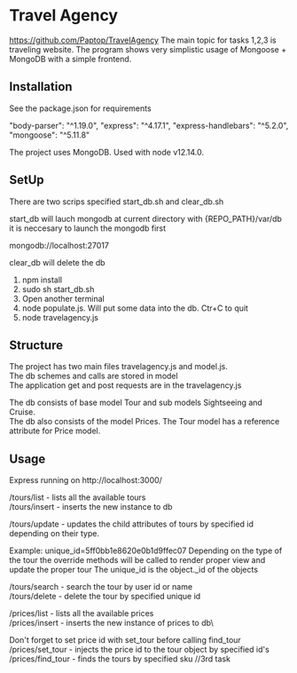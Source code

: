# Travel Agency
https://github.com/Paptop/TravelAgency
The main topic for tasks 1,2,3 is traveling website.
The program shows very simplistic usage of Mongoose + MongoDB  with a simple frontend.
## Installation
See the package.json for requirements

 "body-parser": "^1.19.0",
  "express": "^4.17.1",
  "express-handlebars": "^5.2.0",
  "mongoose": "^5.11.8"

The project uses MongoDB. Used with node v12.14.0.

## SetUp
There are two scrips specified start_db.sh and clear_db.sh

start_db will lauch mongodb at current directory with {REPO_PATH}/var/db\
it is neccesary to launch the mongodb first

mongodb://localhost:27017

clear_db will delete the db

1. npm install
2. sudo sh start_db.sh
3. Open another terminal
4. node populate.js. Will put some data into the db. Ctr+C to quit
5. node travelagency.js
 
## Structure
The project has two main files travelagency.js and model.js.\
The db schemes and calls are stored in model\
The application get and post requests are in the travelagency.js

The db consists of base model Tour and sub models Sightseeing and Cruise.\
The db also consists of the model Prices. The Tour model has a reference attribute for Price model.

## Usage

Express running on http://localhost:3000/

/tours/list - lists all the available tours\
/tours/insert - inserts the new instance to db

/tours/update - updates the child attributes of tours by specified id depending on their type.

Example: unique_id=5ff0bb1e8620e0b1d9ffec07
Depending on the type of the tour the override methods will be called to render proper view and update the proper tour
The unique_id is the object._id of the objects

/tours/search - search the tour by user id or name\
/tours/delete - delete the tour by specified unique id

/prices/list - lists all the available prices\
/prices/insert - inserts the new instance of prices to db\

Don't forget to set price id with set_tour before calling find_tour\
/prices/set_tour - injects the price id to the tour object by specified id's\
/prices/find_tour - finds the tours by specified sku //3rd task

